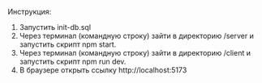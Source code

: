 Инструкция:

1. Запустить init-db.sql
2. Через терминал (командную строку) зайти в директорию /server и запустить скрипт npm start.
3. Через терминал (командную строку) зайти в директорию /client и запустить скрипт npm run dev.
4. В браузере открыть ссылку http://localhost:5173

 
 
